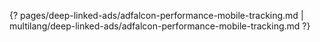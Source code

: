 {? pages/deep-linked-ads/adfalcon-performance-mobile-tracking.md | multilang/deep-linked-ads/adfalcon-performance-mobile-tracking.md ?}
